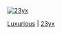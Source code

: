 [<img align="center" alt="23yx" src="https://media.discordapp.net/attachments/1285033718028697776/1300588415171166309/bannerrrr_novo.png?ex=672162d9&is=67201159&hm=a7b951ab0bef990e420a3a50aff188a8372aefec6169bae676b6c809d7fccdbb&=&format=webp&quality=lossless&width=1440&height=560" />][website]
<a href="https://www.github.com/23yx" target="_blank" rel="noreferrer">
<p><a href="https://luxurious.cc";  target="website">Luxurious</a> | <a href="https://https://discordapp.com/users/852620708743086100";  target="discord">23yx</a></p>
</div>

[website]: https://luxurious.cc/
